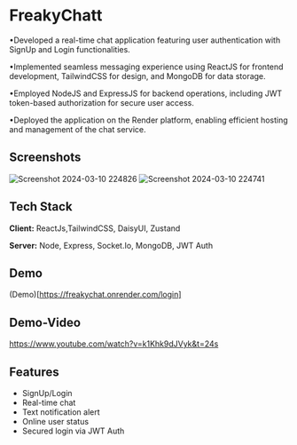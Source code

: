 
# FreakyChatt

•Developed a real-time chat application featuring user authentication with SignUp and Login functionalities.

•Implemented seamless messaging experience using ReactJS for frontend development, TailwindCSS for design, and MongoDB for data storage.

•Employed NodeJS and ExpressJS for backend operations, including JWT token-based authorization for secure user access.

•Deployed the application on the Render platform, enabling efficient hosting and management of the chat service.


## Screenshots

![Screenshot 2024-03-10 224826](https://github.com/Shubhodeep100/FreakyChat/assets/96099026/4833f72a-50e3-4d60-b389-2765839f5630)
![Screenshot 2024-03-10 224741](https://github.com/Shubhodeep100/FreakyChat/assets/96099026/5b0427a1-a4f3-49aa-99a1-eed64e983380)


## Tech Stack

**Client:** ReactJs,TailwindCSS, DaisyUI, Zustand

**Server:** Node, Express, Socket.Io, MongoDB, JWT Auth


## Demo

(Demo)[https://freakychat.onrender.com/login]

## Demo-Video  
https://www.youtube.com/watch?v=k1Khk9dJVyk&t=24s

## Features

- SignUp/Login
- Real-time chat
- Text notification alert
- Online user status
- Secured login via JWT Auth

